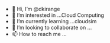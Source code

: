 - 👋 Hi, I’m @dkirange
- 👀 I’m interested in ...Cloud Computing
- 🌱 I’m currently learning ...cloudsim
- 💞️ I’m looking to collaborate on ...
- 📫 How to reach me ...

<!---
dkirange/dkirange is a ✨ special ✨ repository because its `README.md` (this file) appears on your GitHub profile.
You can click the Preview link to take a look at your changes.
--->
